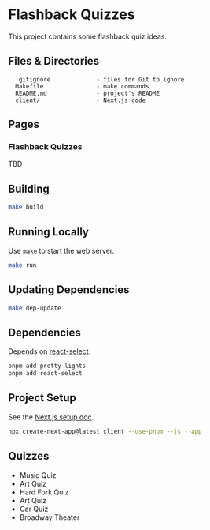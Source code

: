 # Flashback Quizzes

This project contains some flashback quiz ideas.

## Files & Directories

```text
  .gitignore             - files for Git to ignore
  Makefile               - make commands
  README.md              - project's README
  client/                - Next.js code
```

## Pages

### Flashback Quizzes

TBD

## Building

```sh
make build
```

## Running Locally

Use `make` to start the web server.

```sh
make run
```

## Updating Dependencies

```sh
make dep-update
```

## Dependencies

Depends on [react-select](https://www.npmjs.com/package/react-select).

```sh
pnpm add pretty-lights
pnpm add react-select
```

## Project Setup

See the [Next.js setup doc](https://nextjs.org/learn/basics/deploying-nextjs-app/setup).

```sh
npx create-next-app@latest client --use-pnpm --js --app
```

## Quizzes

- Music Quiz
- Art Quiz
- Hard Fork Quiz
- Art Quiz
- Car Quiz
- Broadway Theater

